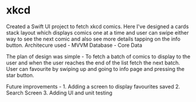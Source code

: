 # xkcd

Created a Swift UI project to fetch xkcd comics. Here I've designed a cards stack layout which displays comics one at a time and user can swipe either way to see the next comic and also see more details tapping on the info button.
Architecure used  - MVVM
Database - Core Data

The plan of design was simple - To fetch a batch of comics to display to the user and when the user reaches the end of the list fetch the next batch. User can favourite by swiping up and going to info page and pressing the star button.

Future improvements - 1. Adding a screen to display favourites saved
2. Search Screen
3. Adding UI and unit testing
